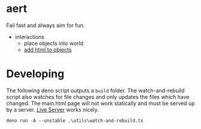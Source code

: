 # aert

Fail fast and always aim for fun.

* interactions
  * place objects into world
  * [add html to objects](https://threejs.org/examples/#css3d_periodictable)

# Developing

The following deno script outputs a `build` folder. The watch-and-rebuild script also watches for file changes and only updates the files which have changed. The main.html page will not work statically and must be served up by a server. [Live Server](https://ritwickdey.github.io/vscode-live-server/) works nicely.

`deno run -A --unstable .\utils\watch-and-rebuild.ts`

